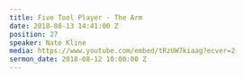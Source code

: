 ```yaml
---
title: Five Tool Player - The Arm
date: 2018-08-13 14:41:00 Z
position: 27
speaker: Nate Kline
media: https://www.youtube.com/embed/tRzUW7kiaag?ecver=2
sermon_date: 2018-08-12 10:00:00 Z
---
```


